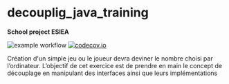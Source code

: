 # decouplig_java_training
**School project ESIEA**

![example workflow](https://github.com/MinixBF/maven_training/actions/workflows/build.yml/badge.svg)
[![codecov.io](https://codecov.io/gh/MinixBF/maven_training/coverage.svg)](https://codecov.io/gh/MinixBF/maven_training)

Création d'un simple jeu ou le joueur devra deviner le nombre choisi par l’ordinateur.
L’objectif de cet exercice est de prendre en main le concept de découplage en manipulant des interfaces ainsi que leurs implémentations
